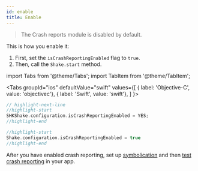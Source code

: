 ```yaml
---
id: enable
title: Enable
---
```


>The Crash reports module is disabled by default.

This is how you enable it:
1. First, set the `isCrashReportingEnabled` flag to `true`.
1. Then, call the `Shake.start` method.

import Tabs from '@theme/Tabs'; 
import TabItem from '@theme/TabItem';

<Tabs
  groupId="ios"
  defaultValue="swift"
  values={[
    { label: 'Objective-C', value: 'objectivec'},
    { label: 'Swift', value: 'swift'},
  ]
}>

<TabItem value="objectivec">

```objectivec title="AppDelegate.m"
// highlight-next-line
//highlight-start
SHKShake.configuration.isCrashReportingEnabled = YES;
//highlight-end
```

</TabItem><TabItem value="swift">

```swift title="AppDelegate.swift"
//highlight-start
Shake.configuration.isCrashReportingEnabled = true
//highlight-end
```

</TabItem></Tabs>

After you have enabled crash reporting, set up [symbolication](/ios/crash-reports/symbolicate) and then [test crash reporting](/ios/crash-reports/test-it-out) in your app.

